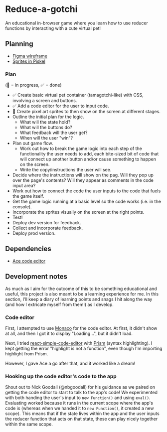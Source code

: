 # Reduce-a-gotchi

An educational in-browser game where you learn how to use reducer functions by interacting with a cute virtual pet!

## Planning

- [Figma wireframe](https://www.figma.com/file/12LILRLSC8xLrwjfjqzenr/Reduce-a-gotchi?node-id=0%3A1)
- [Sprites in Piskel](https://www.piskelapp.com/user/5863391266078720/public)

### Plan

(🚧 = in progress, ✅ = done)

- ✅ Create basic virtual pet container (tamagotchi-like) with CSS, involving a screen and buttons.
- ✅ Add a code editor for the user to input code.
- 🚧 Create pixel art sprites to then show on the screen at different stages.
- Outline the initial plan for the logic.
  - What will the state hold?
  - What will the buttons do?
  - What feedback will the user get?
  - When will the user "win"?
- Plan out game flow.
  - Work out how to break the game logic into each step of the functionality the user needs to add, each bite-sized bit of code that will connect up another button and/or cause something to happen on the screen.
  - Write the copy/instructions the user will see.
- Decide where the instructions will show on the pag. Will they pop up over the page's contents? Will they appear as comments in the code input area?
- Work out how to connect the code the user inputs to the code that fuels the game itself.
- Get the game logic running at a basic level so the code works (i.e. in the console).
- Incorporate the sprites visually on the screen at the right points.
- Test!
- Deploy dev version for feedback.
- Collect and incorporate feedback.
- Deploy prod version.

## Dependencies

- [Ace code editor](https://github.com/securingsincity/react-ace)

## Development notes

As much as I aim for the outcome of this to be something educational and useful, this project is also meant to be a learning experience for me. In this section, I'll keep a diary of learning points and snags I hit along the way (and how I extricate myself from them!) as I develop.

### Code editor

First, I attempted to use [Monaco](https://www.npmjs.com/package/@monaco-editor/react) for the code editor. At first, it didn't show at all, and then I got it to display "Loading...", but it didn't load.

Next, I tried [react-simple-code-editor](https://github.com/satya164/react-simple-code-editor) with [Prism](https://www.npmjs.com/package/prismjs) (syntax highlighting). I kept getting the error "highlight is not a function", even though I'm importing highlight from Prism.

However, I gave Ace a go after that, and it worked like a dream!

### Hooking up the code editor's code to the app

Shout out to Nick Goodall (@nbgoodall) for his guidance as we paired on getting the code editor to start to talk to the app's code! We experimented with both handing the user's input to `new Function()` and using `eval()`. Evaluating worked because it runs in the current scope where the app's code is (whereas when we handed it to `new Function()`, it created a new scope). This means that if the state lives within the app and the user inputs the reducer function that acts on that state, these can play nicely together within the same scope.

<!--

! NOTE: Notes from gameReducer file:

const petState = {
  name: "",
  isAlive: true,
  hunger: 0,
  mood: 100,
  health: 100,
  isDirty: false,
};

 Gameplay actions:
- Naming
- Feeding (kibble)
- Feeding (treat)
- Cleaning

Brainstorms:
? I could have some logic in the background that ticks down things like hunger, flips isDirty to true, etc.... Maybe two reducers, one that the user inputs into, and one that's already in the app?
? Is there a way that I can incorporate something a little more challenging that requires a payload or some other more advanced reducer logic, other than name? A nested object, maybe?
? So that the user can concentrate on the code, one of the buttons on the game view can pause the game so they don't have to worry about taking care of their pet and coding at the same time...

! I need to outline the rules around health... Multiple things need to affect it at different rates (positive and negative)!

/*
! NOTE: (Nick session):
- Can have the user define a variable in line with certain conditions; then my code looks for that and tests if it meets the conditions and throw an error if not
- I write tests for their reducers and make sure they update the states in the way that I've defined (I write unit tests for their code!)

- Eval function to evaluate arbitrary code in a string
- Prototyping (new instance of Function and passing the user's function in as a string; can then test!)

- Array of objects: initial code state, task conditions

- Storing in local storage (user's code, game state)

- Have their code as a single string that's added after every level
*/

 -->
